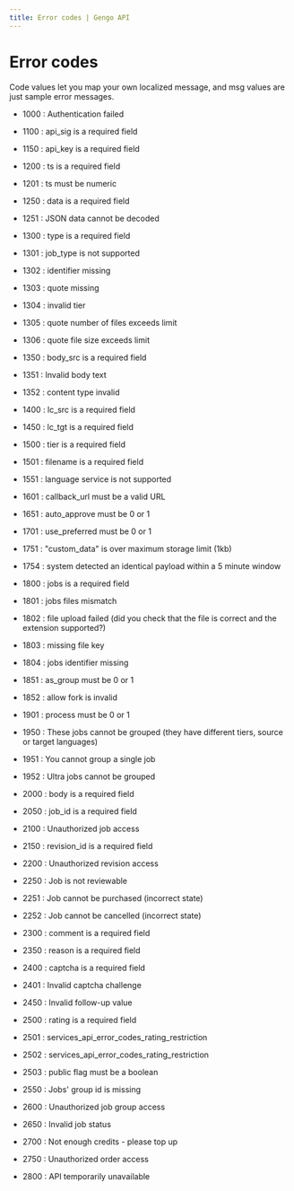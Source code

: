 ```yaml
---
title: Error codes | Gengo API
---
```


# Error codes

Code values let you map your own localized message, and msg values are just sample error messages.

* 1000
: Authentication failed

* 1100
: api_sig is a required field

* 1150
: api_key is a required field

* 1200
: ts is a required field

* 1201
: ts must be numeric

* 1250
: data is a required field

* 1251
: JSON data cannot be decoded

* 1300
: type is a required field

* 1301
: job_type is not supported

* 1302
: identifier missing

* 1303
: quote missing

* 1304
: invalid tier

* 1305
: quote number of files exceeds limit

* 1306
: quote file size exceeds limit

* 1350
: body_src is a required field

* 1351
: Invalid body text

* 1352
: content type invalid

* 1400
: lc_src is a required field

* 1450
: lc_tgt is a required field

* 1500
: tier is a required field

* 1501
: filename is a required field

* 1551
: language service is not supported

* 1601
: callback_url must be a valid URL

* 1651
: auto_approve must be 0 or 1

* 1701
: use_preferred must be 0 or 1

* 1751
: "custom_data" is over maximum storage limit (1kb)

* 1754
: system detected an identical payload within a 5 minute window

* 1800
: jobs is a required field

* 1801
: jobs files mismatch

* 1802
: file upload failed (did you check that the file is correct and the extension supported?)

* 1803
: missing file key

* 1804
: jobs identifier missing

* 1851
: as_group must be 0 or 1

* 1852
: allow fork is invalid

* 1901
: process must be 0 or 1

* 1950
: These jobs cannot be grouped (they have different tiers, source or target languages)

* 1951
: You cannot group a single job

* 1952
: Ultra jobs cannot be grouped

* 2000
: body is a required field

* 2050
: job_id is a required field

* 2100
: Unauthorized job access

* 2150
: revision_id is a required field

* 2200
: Unauthorized revision access

* 2250
: Job is not reviewable

* 2251
: Job cannot be purchased (incorrect state)

* 2252
: Job cannot be cancelled (incorrect state)

* 2300
: comment is a required field

* 2350
: reason is a required field

* 2400
: captcha is a required field

* 2401
: Invalid captcha challenge

* 2450
: Invalid follow-up value

* 2500
: rating is a required field

* 2501
: services_api_error_codes_rating_restriction

* 2502
: services_api_error_codes_rating_restriction

* 2503
: public flag must be a boolean

* 2550
: Jobs' group id is missing

* 2600
: Unauthorized job group access

* 2650
: Invalid job status

* 2700
: Not enough credits - please top up

* 2750
: Unauthorized order access

* 2800
: API temporarily unavailable
